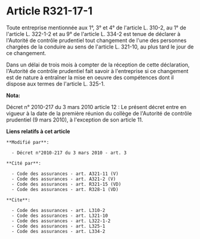 # Article R321-17-1

Toute entreprise mentionnée aux 1°, 3° et 4° de l'article L. 310-2, au 1° de l'article L. 322-1-2 et au 9° de l'article L.
334-2 est tenue de déclarer à l'Autorité de contrôle prudentiel tout changement de l'une des personnes chargées de la
conduire au sens de l'article L. 321-10, au plus tard le jour de ce changement.

Dans un délai de trois mois à compter de la réception de cette déclaration, l'Autorité de contrôle prudentiel fait savoir à
l'entreprise si ce changement est de nature à entraîner la mise en oeuvre des compétences dont il dispose aux termes de
l'article L. 325-1.

**Nota:**

Décret n° 2010-217 du 3 mars 2010 article 12 : Le présent décret entre en vigueur à la date de la première réunion du collège
de l'Autorité de contrôle prudentiel (9 mars 2010), à l'exception de son article 11.

**Liens relatifs à cet article**

	**Modifié par**:

	  - Décret n°2010-217 du 3 mars 2010 - art. 3

	**Cité par**:

	  - Code des assurances - art. A321-11 (V)
	  - Code des assurances - art. A321-2 (V)
	  - Code des assurances - art. R321-15 (VD)
	  - Code des assurances - art. R328-1 (VD)

	**Cite**:

	  - Code des assurances - art. L310-2
	  - Code des assurances - art. L321-10
	  - Code des assurances - art. L322-1-2
	  - Code des assurances - art. L325-1
	  - Code des assurances - art. L334-2
